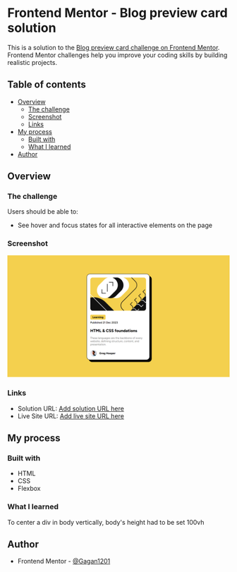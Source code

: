 # Frontend Mentor - Blog preview card solution

This is a solution to the [Blog preview card challenge on Frontend Mentor](https://www.frontendmentor.io/challenges/blog-preview-card-ckPaj01IcS). Frontend Mentor challenges help you improve your coding skills by building realistic projects. 

## Table of contents

- [Overview](#overview)
  - [The challenge](#the-challenge)
  - [Screenshot](#screenshot)
  - [Links](#links)
- [My process](#my-process)
  - [Built with](#built-with)
  - [What I learned](#what-i-learned)
- [Author](#author)

## Overview

### The challenge

Users should be able to:

- See hover and focus states for all interactive elements on the page

### Screenshot

![](./assets/images/ss.png)

### Links

- Solution URL: [Add solution URL here](https://your-solution-url.com)
- Live Site URL: [Add live site URL here](https://blogcardsolution.netlify.app/)

## My process

### Built with

- HTML
- CSS
- Flexbox

### What I learned

To center a div in body vertically, body's height had to be set 100vh

## Author
- Frontend Mentor - [@Gagan1201](https://www.frontendmentor.io/profile/Gagan1201)
